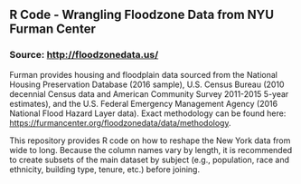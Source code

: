 ## R Code - Wrangling Floodzone Data from NYU Furman Center

### Source: http://floodzonedata.us/

Furman provides housing and floodplain data sourced from the National Housing Preservation Database (2016 sample), U.S. Census Bureau (2010 decennial Census data and American Community Survey 2011-2015 5-year estimates), and the U.S. Federal Emergency Management Agency (2016 National Flood Hazard Layer data). Exact methodology can be found here: https://furmancenter.org/floodzonedata/data/methodology.

This repository provides R code on how to reshape the New York data from wide to long. Because the column names vary by length, it is recommended to create subsets of the main dataset by subject (e.g., population, race and ethnicity, building type, tenure, etc.) before joining.  
